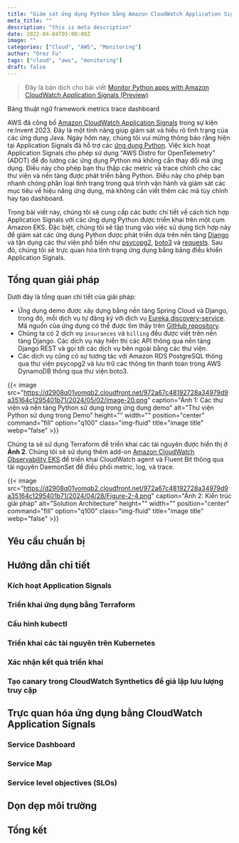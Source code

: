 ```yaml
---
title: "Giám sát ứng dụng Python bằng Amazon CloudWatch Application Signals"
meta_title: ""
description: "this is meta description"
date: 2022-04-04T05:00:00Z
image: ""
categories: ["Cloud", "AWS", "Monitoring"]
author: "Orez Fu"
tags: ["cloud", "aws", "monitoring"]
draft: false
---
```


> Đây là bản dịch cho bài viết [Monitor Python apps with Amazon CloudWatch Application Signals (Preview)](https://aws.amazon.com/blogs/mt/monitoring-python-apps-using-amazon-cloudwatch-application-signals/)

Bảng thuật ngữ
framework
metrics
trace
dashboard


AWS đã công bố [Amazon CloudWatch Application Signals](https://repost.aws/articles/ARTvHbg1TfRMijt-V0YGSudw/observe-your-applications-with-amazon-cloudwatch-application-signals-preview) trong sự kiện re:Invent 2023. Đây là một tính năng giúp giám sát và hiểu rõ tình trạng của các ứng dụng Java. Ngày hôm nay, chúng tôi vui mừng thông báo rằng hiện tại Application Signals đã hỗ trợ các [ứng dụng Python](https://docs.aws.amazon.com/AmazonCloudWatch/latest/monitoring/CloudWatch-Application-Signals-supportmatrix.html). Việc kích hoạt Application Signals cho phép sử dụng "AWS Distro for OpenTelemetry" (ADOT) để đo lường các ứng dụng Python mà không cần thay đổi mã ứng dụng. Điều này cho phép bạn thu thập các metric và trace chính cho các thư viện và nền tảng được phát triển bằng Python. Điều này cho phép bạn nhanh chóng phân loại tình trạng trong quá trình vận hành và giám sát các mục tiêu về hiệu năng ứng dụng, mà không cần viết thêm các mã tùy chỉnh hay tạo dashboard.

Trong bài viết này, chúng tôi sẽ cung cấp các bước chi tiết về cách tích hợp Application Signals với các ứng dụng Python được triển khai trên một cụm Amazon EKS. Đặc biệt, chúng tôi sẽ tập trung vào việc sử dụng tích hợp này để giám sát các ứng dụng Python được phát triển dựa trên nền tảng [Django](https://www.djangoproject.com/) và tận dụng các thư viện phổ biến như [psycopg2](https://pypi.org/project/psycopg2/), [boto3](https://boto3.amazonaws.com/v1/documentation/api/latest/index.html) và [requests](https://pypi.org/project/requests/). Sau đó, chúng tôi sẽ trực quan hóa tình trạng ứng dụng bằng bảng điều khiển Application Signals. 

## Tổng quan giải pháp

Dưới đây là tổng quan chi tiết của giải pháp:
- Ứng dụng demo được xây dựng bằng nền tảng Spring Cloud và Django, trong đó, mỗi dịch vụ tự đăng ký với dịch vụ [Eureka discovery-service](https://spring.io/guides/gs/service-registration-and-discovery). Mã nguồn của ứng dụng có thể được tìm thấy trên [GitHub repository](https://github.com/aws-observability/application-signals-demo/).
- Chúng ta có 2 dịch vụ `insurances` và `billing` đều được viết trên nền tảng Django. Các dịch vụ này hiển thị các API thông qua nền tảng Django REST và gọi tới các dịch vụ bên ngoài bằng các thư viện.
- Các dịch vụ cũng có sự tương tác với Amazon RDS PostgreSQL thông qua thư viện psycopg2 và lưu trữ các thông tin thanh toán trong AWS DynamoDB thông qua thư viện boto3.

{{< image src="https://d2908q01vomqb2.cloudfront.net/972a67c48192728a34979d9a35164c1295401b71/2024/05/02/image-20.png" caption="Ảnh 1: Các thư viện và nền tảng Python sử dụng trong ứng dụng demo" alt="Thư viện Python sử dụng trong Demo" height="" width="" position="center" command="fill" option="q100" class="img-fluid" title="image title"  webp="false" >}}

Chúng ta sẽ sử dụng Terraform để triển khai các tài nguyên được hiển thị ở **Ảnh 2**. Chúng tôi sẽ sử dụng thêm add-on [Amazon CloudWatch Observability EKS](https://docs.aws.amazon.com/AmazonCloudWatch/latest/monitoring/Container-Insights-setup-EKS-addon.html) để triển khai CloudWatch agent và Fluent Bit thông qua tài nguyên DaemonSet để điều phối metric, log, và trace.

{{< image src="https://d2908q01vomqb2.cloudfront.net/972a67c48192728a34979d9a35164c1295401b71/2024/04/28/Figure-2-4.png" caption="Ảnh 2: Kiến trúc giải pháp" alt="Solution Architecture" height="" width="" position="center" command="fill" option="q100" class="img-fluid" title="image title"  webp="false" >}}

## Yêu cầu chuẩn bị

## Hướng dẫn chi tiết

### Kích hoạt Application Signals

### Triển khai ứng dụng bằng Terraform

### Cấu hình kubectl

### Triển khai các tài nguyên trên Kubernetes

### Xác nhận kết quả triển khai

### Tạo canary trong CloudWatch Synthetics để giả lập lưu lượng truy cập

## Trực quan hóa ứng dụng bằng CloudWatch Application Signals

### Service Dashboard

### Service Map

### Service level objectives (SLOs)

## Dọn dẹp môi trường

## Tổng kết



